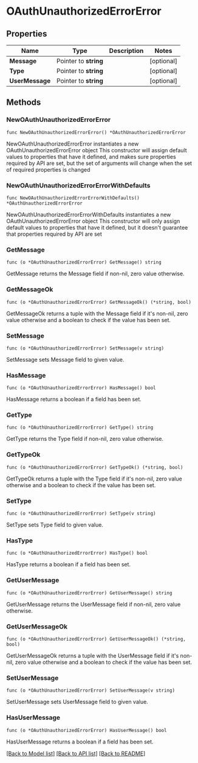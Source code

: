 # OAuthUnauthorizedErrorError

## Properties

Name | Type | Description | Notes
------------ | ------------- | ------------- | -------------
**Message** | Pointer to **string** |  | [optional] 
**Type** | Pointer to **string** |  | [optional] 
**UserMessage** | Pointer to **string** |  | [optional] 

## Methods

### NewOAuthUnauthorizedErrorError

`func NewOAuthUnauthorizedErrorError() *OAuthUnauthorizedErrorError`

NewOAuthUnauthorizedErrorError instantiates a new OAuthUnauthorizedErrorError object
This constructor will assign default values to properties that have it defined,
and makes sure properties required by API are set, but the set of arguments
will change when the set of required properties is changed

### NewOAuthUnauthorizedErrorErrorWithDefaults

`func NewOAuthUnauthorizedErrorErrorWithDefaults() *OAuthUnauthorizedErrorError`

NewOAuthUnauthorizedErrorErrorWithDefaults instantiates a new OAuthUnauthorizedErrorError object
This constructor will only assign default values to properties that have it defined,
but it doesn't guarantee that properties required by API are set

### GetMessage

`func (o *OAuthUnauthorizedErrorError) GetMessage() string`

GetMessage returns the Message field if non-nil, zero value otherwise.

### GetMessageOk

`func (o *OAuthUnauthorizedErrorError) GetMessageOk() (*string, bool)`

GetMessageOk returns a tuple with the Message field if it's non-nil, zero value otherwise
and a boolean to check if the value has been set.

### SetMessage

`func (o *OAuthUnauthorizedErrorError) SetMessage(v string)`

SetMessage sets Message field to given value.

### HasMessage

`func (o *OAuthUnauthorizedErrorError) HasMessage() bool`

HasMessage returns a boolean if a field has been set.

### GetType

`func (o *OAuthUnauthorizedErrorError) GetType() string`

GetType returns the Type field if non-nil, zero value otherwise.

### GetTypeOk

`func (o *OAuthUnauthorizedErrorError) GetTypeOk() (*string, bool)`

GetTypeOk returns a tuple with the Type field if it's non-nil, zero value otherwise
and a boolean to check if the value has been set.

### SetType

`func (o *OAuthUnauthorizedErrorError) SetType(v string)`

SetType sets Type field to given value.

### HasType

`func (o *OAuthUnauthorizedErrorError) HasType() bool`

HasType returns a boolean if a field has been set.

### GetUserMessage

`func (o *OAuthUnauthorizedErrorError) GetUserMessage() string`

GetUserMessage returns the UserMessage field if non-nil, zero value otherwise.

### GetUserMessageOk

`func (o *OAuthUnauthorizedErrorError) GetUserMessageOk() (*string, bool)`

GetUserMessageOk returns a tuple with the UserMessage field if it's non-nil, zero value otherwise
and a boolean to check if the value has been set.

### SetUserMessage

`func (o *OAuthUnauthorizedErrorError) SetUserMessage(v string)`

SetUserMessage sets UserMessage field to given value.

### HasUserMessage

`func (o *OAuthUnauthorizedErrorError) HasUserMessage() bool`

HasUserMessage returns a boolean if a field has been set.


[[Back to Model list]](../README.md#documentation-for-models) [[Back to API list]](../README.md#documentation-for-api-endpoints) [[Back to README]](../README.md)


